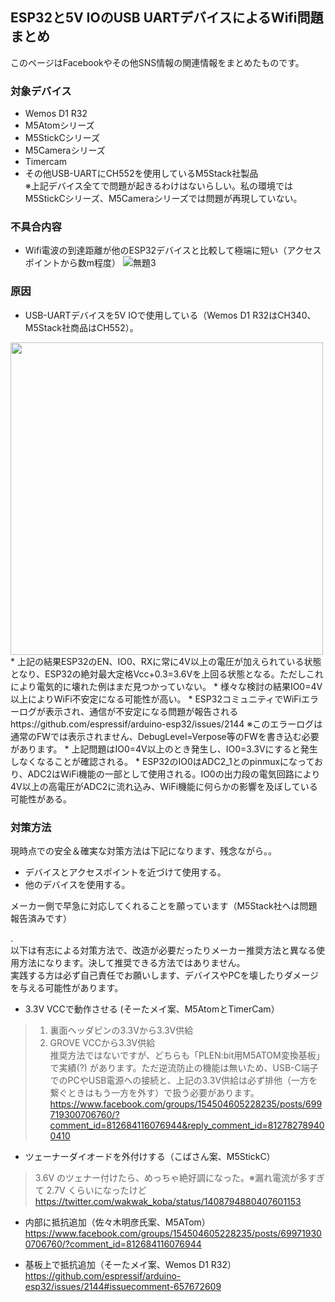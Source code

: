 ## ESP32と5V IOのUSB UARTデバイスによるWifi問題まとめ

このページはFacebookやその他SNS情報の関連情報をまとめたものです。

### 対象デバイス
* Wemos D1 R32
* M5Atomシリーズ  
* M5StickCシリーズ  
* M5Cameraシリーズ  
* Timercam  
* その他USB-UARTにCH552を使用しているM5Stack社製品  
  ※上記デバイス全てで問題が起きるわけはないらしい。私の環境ではM5StickCシリーズ、M5Cameraシリーズでは問題が再現していない。

### 不具合内容
* Wifi電波の到達距離が他のESP32デバイスと比較して極端に短い（アクセスポイントから数m程度）
 ![無題3](https://user-images.githubusercontent.com/43091864/136214394-7a6dd175-fc86-41b4-a14b-a7894d41b6a8.png)
 
### 原因
* USB-UARTデバイスを5V IOで使用している（Wemos D1 R32はCH340、M5Stack社商品はCH552）。  
<img src="https://user-images.githubusercontent.com/43091864/136226442-2dede038-4f1f-422c-9f00-3537fa1c2d30.png" width="500" />  
* 上記の結果ESP32のEN、IO0、RXに常に4V以上の電圧が加えられている状態となり、ESP32の絶対最大定格Vcc+0.3=3.6Vを上回る状態となる。ただしこれにより電気的に壊れた例はまだ見つかっていない。
* 様々な検討の結果IO0=4V以上によりWiFi不安定になる可能性が高い。
   * ESP32コミュニティでWiFiエラーログが表示され、通信が不安定になる問題が報告される  
    https://github.com/espressif/arduino-esp32/issues/2144  
    ※このエラーログは通常のFWでは表示されません、DebugLevel=Verpose等のFWを書き込む必要があります。
   * 上記問題はIO0=4V以上のとき発生し、IO0=3.3Vにすると発生しなくなることが確認される。
   * ESP32のIO0はADC2_1とのpinmuxになっており、ADC2はWiFi機能の一部として使用される。IO0の出力段の電気回路により4V以上の高電圧がADC2に流れ込み、WiFi機能に何らかの影響を及ぼしている可能性がある。

### 対策方法
現時点での安全＆確実な対策方法は下記になります、残念ながら。。
* デバイスとアクセスポイントを近づけて使用する。  
* 他のデバイスを使用する。  

メーカー側で早急に対応してくれることを願っています（M5Stack社へは問題報告済みです）

.    
以下は有志による対策方法で、改造が必要だったりメーカー推奨方法と異なる使用方法になります。決して推奨できる方法ではありません。  
実践する方は必ず自己責任でお願いします、デバイスやPCを壊したりダメージを与える可能性があります。  
* 3.3V VCCで動作させる (そーたメイ案、M5AtomとTimerCam）
> 1. 裏面ヘッダピンの3.3Vから3.3V供給  
> 2. GROVE VCCから3.3V供給  
> 推奨方法ではないですが、どちらも「PLEN:bit用M5ATOM変換基板」で実績(?) があります。ただ逆流防止の機能は無いため、USB-C端子でのPCやUSB電源への接続と、上記の3.3V供給は必ず排他（一方を繋ぐときはもう一方を外す）で扱う必要があります。  
https://www.facebook.com/groups/154504605228235/posts/699719300706760/?comment_id=812684116076944&reply_comment_id=812782789400410

* ツェーナーダイオードを外付けする（こばさん案、M5StickC）
> 3.6V のツェナー付けたら、めっちゃ絶好調になった。※漏れ電流が多すぎて 2.7V くらいになったけど  
https://twitter.com/wakwak_koba/status/1408794880407601153

* 内部に抵抗追加（佐々木明彦氏案、M5ATom）  
https://www.facebook.com/groups/154504605228235/posts/699719300706760/?comment_id=812684116076944

* 基板上で抵抗追加（そーたメイ案、Wemos D1 R32）  
https://github.com/espressif/arduino-esp32/issues/2144#issuecomment-657672609
